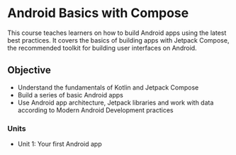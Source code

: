 # Android Basics with Compose
This course teaches learners on how to build Android apps using the latest best practices. It covers the basics of building apps with Jetpack Compose, the recommended toolkit for building user interfaces on Android.
## Objective
- Understand the fundamentals of Kotlin and Jetpack Compose
- Build a series of basic Android apps
- Use Android app architecture, Jetpack libraries and work with data according to Modern Android Development practices

### Units
- Unit 1: Your first Android app
